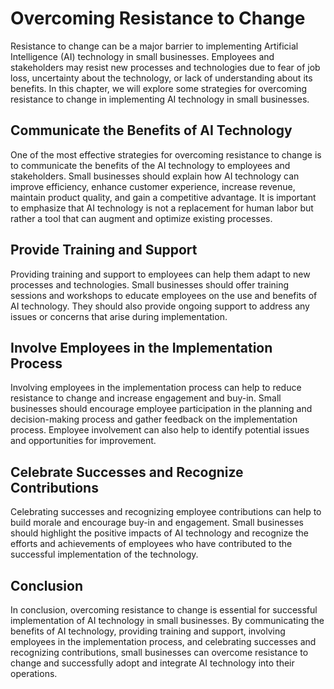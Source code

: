 Overcoming Resistance to Change
================================================================================

Resistance to change can be a major barrier to implementing Artificial Intelligence (AI) technology in small businesses. Employees and stakeholders may resist new processes and technologies due to fear of job loss, uncertainty about the technology, or lack of understanding about its benefits. In this chapter, we will explore some strategies for overcoming resistance to change in implementing AI technology in small businesses.

Communicate the Benefits of AI Technology
-----------------------------------------

One of the most effective strategies for overcoming resistance to change is to communicate the benefits of the AI technology to employees and stakeholders. Small businesses should explain how AI technology can improve efficiency, enhance customer experience, increase revenue, maintain product quality, and gain a competitive advantage. It is important to emphasize that AI technology is not a replacement for human labor but rather a tool that can augment and optimize existing processes.

Provide Training and Support
----------------------------

Providing training and support to employees can help them adapt to new processes and technologies. Small businesses should offer training sessions and workshops to educate employees on the use and benefits of AI technology. They should also provide ongoing support to address any issues or concerns that arise during implementation.

Involve Employees in the Implementation Process
-----------------------------------------------

Involving employees in the implementation process can help to reduce resistance to change and increase engagement and buy-in. Small businesses should encourage employee participation in the planning and decision-making process and gather feedback on the implementation process. Employee involvement can also help to identify potential issues and opportunities for improvement.

Celebrate Successes and Recognize Contributions
-----------------------------------------------

Celebrating successes and recognizing employee contributions can help to build morale and encourage buy-in and engagement. Small businesses should highlight the positive impacts of AI technology and recognize the efforts and achievements of employees who have contributed to the successful implementation of the technology.

Conclusion
----------

In conclusion, overcoming resistance to change is essential for successful implementation of AI technology in small businesses. By communicating the benefits of AI technology, providing training and support, involving employees in the implementation process, and celebrating successes and recognizing contributions, small businesses can overcome resistance to change and successfully adopt and integrate AI technology into their operations.
